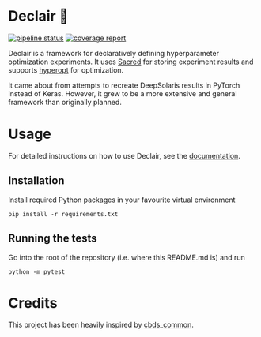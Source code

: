 # Declair :cake:
[![pipeline status](https://gitlab.com/k-cybulski/declair/badges/master/pipeline.svg)](https://gitlab.com/k-cybulski/declair/-/commits/master)
[![coverage report](https://gitlab.com/k-cybulski/declair/badges/master/coverage.svg)](https://gitlab.com/k-cybulski/declair/-/commits/master)

Declair is a framework for declaratively defining hyperparameter optimization experiments. It uses [Sacred](https://github.com/IDSIA/sacred) for storing experiment results and supports [hyperopt](https://github.com/hyperopt/hyperopt) for optimization.

It came about from attempts to recreate DeepSolaris results in PyTorch instead of Keras. However, it grew to be a more extensive and general framework than originally planned.

# Usage
For detailed instructions on how to use Declair, see the [documentation](https://k-cybulski.gitlab.io/declair/).

## Installation
Install required Python packages in your favourite virtual environment
```
pip install -r requirements.txt
```

## Running the tests
Go into the root of the repository (i.e. where this README.md is) and run 
```
python -m pytest
```

# Credits
This project has been heavily inspired by [cbds_common](https://gitlab.com/CBDS/cbds_common).
